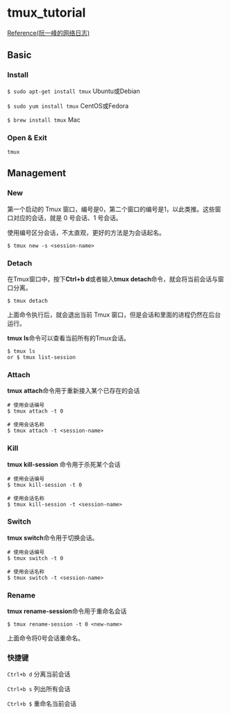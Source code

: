 # tmux_tutorial
[Reference(阮一峰的网络日志)](http://www.ruanyifeng.com/blog/2019/10/tmux.html)
## Basic

### Install
`$ sudo apt-get install tmux` Ubuntu或Debian

`$ sudo yum install tmux` CentOS或Fedora

`$ brew install tmux` Mac

### Open & Exit

`tmux`

## Management

### New
第一个启动的 Tmux 窗口，编号是0，第二个窗口的编号是1，以此类推。这些窗口对应的会话，就是 0 号会话、1 号会话。

使用编号区分会话，不太直观，更好的方法是为会话起名。
```
$ tmux new -s <session-name>
```

### Detach

在Tmux窗口中，按下**Ctrl+b d**或者输入**tmux detach**命令，就会将当前会话与窗口分离。
```
$ tmux detach
```
上面命令执行后，就会退出当前 Tmux 窗口，但是会话和里面的进程仍然在后台运行。

**tmux ls**命令可以查看当前所有的Tmux会话。

```
$ tmux ls
or $ tmux list-session
```

### Attach

**tmux attach**命令用于重新接入某个已存在的会话
```
# 使用会话编号
$ tmux attach -t 0

# 使用会话名称
$ tmux attach -t <session-name>
```

### Kill

**tmux kill-session** 命令用于杀死某个会话
```
# 使用会话编号
$ tmux kill-session -t 0

# 使用会话名称
$ tmux kill-session -t <session-name>
```

### Switch
**tmux switch**命令用于切换会话。
```
# 使用会话编号
$ tmux switch -t 0

# 使用会话名称
$ tmux switch -t <session-name>
```

### Rename

**tmux rename-session**命令用于重命名会话
```
$ tmux rename-session -t 0 <new-name>
```
上面命令将0号会话重命名。

### 快捷键
`Ctrl+b d` 分离当前会话

`Ctrl+b s` 列出所有会话

`Ctrl+b $` 重命名当前会话
